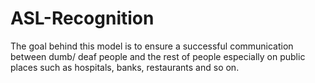 # ASL-Recognition
The goal behind this model is to ensure a successful communication between dumb/ deaf people and the rest of people especially on public places such as hospitals, banks, restaurants and so on.
